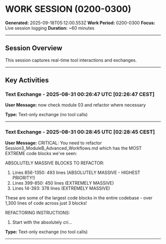 # WORK SESSION (0200-0300)

**Generated:** 2025-09-18T05:12:00.553Z
**Work Period:** 0200-0300
**Focus:** Live session logging
**Duration:** ~60 minutes

---

## Session Overview

This session captures real-time tool interactions and exchanges.

---

## Key Activities

### Text Exchange - 2025-08-31 00:26:47 UTC [02:26:47 CEST]

**User Message:** now check module 03 and refactor where necessary

**Type:** Text-only exchange (no tool calls)

---

### Text Exchange - 2025-08-31 00:28:45 UTC [02:28:45 CEST]

**User Message:** CRITICAL: You need to refactor Session3_ModuleB_Advanced_Workflows.md which has the MOST EXTREME code blocks we've seen:

ABSOLUTELY MASSIVE BLOCKS TO REFACTOR:
1. Lines 856-1350: 493 lines (ABSOLUTELY MASSIVE - HIGHEST PRIORITY!)
2. Lines 399-850: 450 lines (EXTREMELY MASSIVE)
3. Lines 14-393: 378 lines (EXTREMELY MASSIVE)

These are some of the largest code blocks in the entire codebase - over 1,300 lines of code across just 3 blocks!

REFACTORING INSTRUCTIONS:
1. Start with the absolutely cri...

**Type:** Text-only exchange (no tool calls)

---

